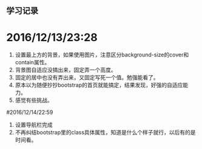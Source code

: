 ## 学习记录
# 2016/12/13/23:28
1. 设置最上方的背景，如果使用图片，注意区分background-size的cover和contain属性。    
2. 背景图自适应没搞出来，固定弄一个高度。
3. 固定的居中也没有弄出来，又固定写死一个值。勉强能看了。
4. 原本以为随便抄抄bootstrap的首页就能搞定，结果发现，好强的自适应能力。
5. 感觉有些挑战。

#2016/12/14/22:59
1. 设置导航栏完成
2. 不再纠结bootstrap里的class具体属性，知道是什么个样子就行，以后有的是时间看。